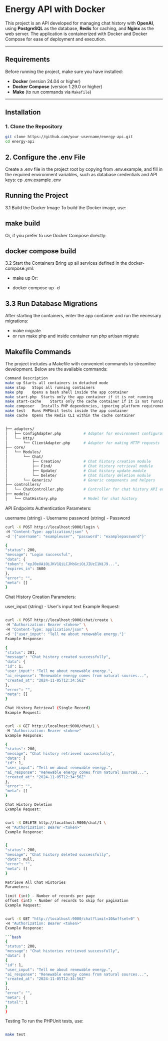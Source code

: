 # Energy API with Docker

This project is an API developed for managing chat history with **OpenAI**, using **PostgreSQL** as the database, **Redis** for caching, and **Nginx** as the web server. The application is containerized with Docker and Docker Compose for ease of deployment and execution.

---

## Requirements

Before running the project, make sure you have installed:

- **Docker** (version 24.04 or higher)
- **Docker Compose** (version 1.29.0 or higher)
- **Make** (to run commands via `Makefile`)

---

## Installation

### 1. Clone the Repository

```bash
git clone https://github.com/your-username/energy-api.git
cd energy-api
```

## 2. Configure the .env File
   Create a .env file in the project root by copying from .env.example, and fill in the required environment variables, such as database credentials and API keys:
cp .env.example .env


## Running the Project
3.1 Build the Docker Image
To build the Docker image, use:

## make build
Or, if you prefer to use Docker Compose directly:

## docker compose build
3.2 Start the Containers
Bring up all services defined in the docker-compose.yml:

- make up
Or:

- docker compose up -d
## 3.3 Run Database Migrations
After starting the containers, enter the app container and run the necessary migrations:

- make migrate
- or run make php and inside container run php artisan migrate

## Makefile Commands
The project includes a Makefile with convenient commands to streamline development. Below are the available commands:
```bash
Command	Description
make up	Starts all containers in detached mode
make stop	Stops all running containers
make php	Opens a bash shell inside the app container
make start-php	Starts only the app container if it is not running
make start-cache	Starts only the cache container if it is not running
make composer	Installs PHP dependencies, ignoring platform requirements
make test	Runs PHPUnit tests inside the app container
make cache	Opens the Redis CLI within the cache container
```
```bash

├── adapters/
│   ├── ConfigAdapter.php          # Adapter for environment configuration
│   └── Http/
│       └── ClientAdapter.php      # Adapter for making HTTP requests
├── core/
│   └── Modules/
│       └── Chat/
│           ├── Creation/          # Chat history creation module
│           ├── Find/              # Chat history retrieval module
│           ├── Update/            # Chat history update module
│           └── Delete/            # Chat history deletion module
│       └── Generics/              # Generic components and helpers
├── controllers/
│   └── ChatController.php         # Controller for chat history API endpoints
├── models/
│   └── ChatHistory.php            # Model for chat history
```

API Endpoints
Authentication
Parameters:

username (string) - Username
password (string) - Password
```bash
curl -X POST http://localhost:9000/login \
-H "Content-Type: application/json" \
-d '{"username": "exampleuser", "password": "examplepassword"}'
```
```bash
{
"status": 200,
"message": "Login successful",
"data": {
"token": "eyJ0eXAiOiJKV1QiLCJhbGciOiJIUzI1NiJ9...",
"expires_in": 3600
},
"error": "",
"meta": []
}
```


Chat History Creation
Parameters:

user_input (string) - User's input text
Example Request:
```bash

curl -X POST http://localhost:9000/chat/create \
-H "Authorization: Bearer <token>" \
-H "Content-Type: application/json" \
-d '{"user_input": "Tell me about renewable energy."}'
Example Response:
```
```bash
{
"status": 201,
"message": "Chat history created successfully",
"data": {
"id": 1,
"user_input": "Tell me about renewable energy.",
"ai_response": "Renewable energy comes from natural sources...",
"created_at": "2024-11-05T12:34:56Z"
},
"error": "",
"meta": []
}
```

```bash
Chat History Retrieval (Single Record)
Example Request:


curl -X GET http://localhost:9000/chat/1 \
-H "Authorization: Bearer <token>"
Example Response:
```
```bash
{
"status": 200,
"message": "Chat history retrieved successfully",
"data": {
"id": 1,
"user_input": "Tell me about renewable energy.",
"ai_response": "Renewable energy comes from natural sources...",
"created_at": "2024-11-05T12:34:56Z"
},
"error": "",
"meta": []
}
```

```bash
Chat History Deletion
Example Request:


curl -X DELETE http://localhost:9000/chat/1 \
-H "Authorization: Bearer <token>"
Example Response:


{
"status": 200,
"message": "Chat history deleted successfully",
"data": null,
"error": "",
"meta": []
}
```
```bash
Retrieve All Chat Histories
Parameters:

limit (int) - Number of records per page
offset (int) - Number of records to skip for pagination
Example Request:


curl -X GET "http://localhost:9000/chat?limit=10&offset=0" \
-H "Authorization: Bearer <token>"
Example Response:

```bash
{
"status": 200,
"message": "Chat histories retrieved successfully",
"data": [
{
"id": 1,
"user_input": "Tell me about renewable energy.",
"ai_response": "Renewable energy comes from natural sources...",
"created_at": "2024-11-05T12:34:56Z"
}
],
"error": "",
"meta": {
"total": 1
}
}
```

Testing
To run the PHPUnit tests, use:

```bash

make test
```
